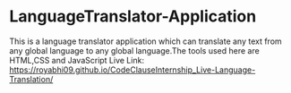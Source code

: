 # LanguageTranslator-Application
This is a language translator application which can translate any text from any global language to any global language.The tools used here are HTML,CSS and JavaScript
Live Link: https://royabhi09.github.io/CodeClauseInternship_Live-Language-Translation/
